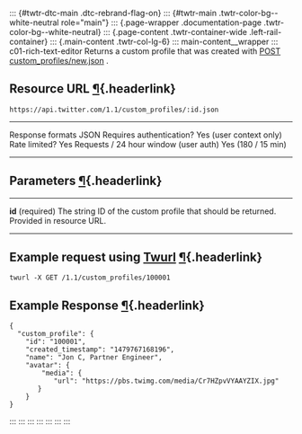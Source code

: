 ::: {#twtr-dtc-main .dtc-rebrand-flag-on}
::: {#twtr-main .twtr-color-bg--white-neutral role="main"}
::: {.page-wrapper .documentation-page .twtr-color-bg--white-neutral}
::: {.page-content .twtr-container-wide .left-rail-container}
::: {.main-content .twtr-col-lg-6}
::: main-content__wrapper
::: c01-rich-text-editor
Returns a custom profile that was created with [POST
custom_profiles/new.json](/en/docs/direct-messages/custom-profiles/api-reference/new-profile)
.

## Resource URL [¶](#resource-url){.headerlink}

` https://api.twitter.com/1.1/custom_profiles/:id.json `

  --------------------------------------- -------------------------
  Response formats                        JSON
  Requires authentication?                Yes (user context only)
  Rate limited?                           Yes
  Requests / 24 hour window (user auth)   Yes (180 / 15 min)
  --------------------------------------- -------------------------

## Parameters [¶](#parameters){.headerlink}

  ------------------- ----------------------------------------------------------------------------------------
  **id** (required)   The string ID of the custom profile that should be returned. Provided in resource URL.
  ------------------- ----------------------------------------------------------------------------------------

## Example request using [Twurl](https://github.com/twitter/twurl) [¶](#example-request-using-twurl){.headerlink}

    twurl -X GET /1.1/custom_profiles/100001

## Example Response [¶](#example-response){.headerlink}

    {
      "custom_profile": {
        "id": "100001",
        "created_timestamp": "1479767168196",
        "name": "Jon C, Partner Engineer",
        "avatar": {
            "media": {
               "url": "https://pbs.twimg.com/media/Cr7HZpvVYAAYZIX.jpg"
           }
        }
    }
:::
:::
:::
:::
:::
:::
:::

